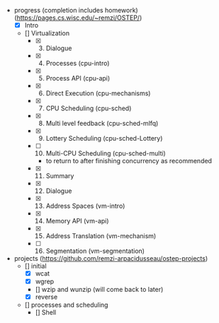 - progress (completion includes homework) (https://pages.cs.wisc.edu/~remzi/OSTEP/)
    - [x] Intro
    - [] Virtualization
        - [x] 3. Dialogue
        - [x] 4. Processes (cpu-intro)
        - [x] 5. Process API (cpu-api)
        - [x] 6. Direct Execution (cpu-mechanisms)
        - [x] 7. CPU Scheduling (cpu-sched)
        - [x] 8. Multi level feedback (cpu-sched-mlfq)
        - [x] 9. Lottery Scheduling (cpu-sched-Lottery)
        - [ ] 10. Multi-CPU Scheduling (cpu-sched-multi)
            - to return to after finishing concurrency as recommended
        - [x] 11. Summary
        - [x] 12. Dialogue
        - [x] 13. Address Spaces (vm-intro)
        - [x] 14. Memory API (vm-api)
        - [x] 15. Address Translation (vm-mechanism)
        - [ ] 16. Segmentation (vm-segmentation)


- projects (https://github.com/remzi-arpacidusseau/ostep-projects)
    - [] initial
        - [x] wcat
        - [x] wgrep
        - [] wzip and wunzip (will come back to later)
        - [x] reverse
    - [] processes and scheduling
        - [] Shell
